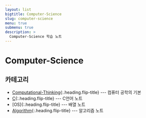 ```yaml
---
layout: list
bigtitle: Computer-Science
slug: computer-science
menu: true
submenu: true
description: >
  Computer-Science 학습 노트
---
```


# Computer-Science

## 카테고리

* [Computational-Thinking]{:.heading.flip-title} --- 컴퓨터 공학의 기본
* [C]{:.heading.flip-title} --- C언어 노트
* [OS]{:.heading.flip-title} --- 배열 노트
* [Algorithm]{:.heading.flip-title} --- 알고리즘 노트

[Computational-Thinking]: /computational-thinking/
[C]: /c/
[Array]: /Array/
[Algorithm]: /algorithm/





